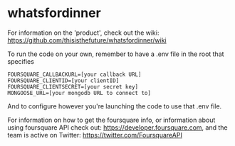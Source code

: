 # whatsfordinner
For information on the 'product', check out the wiki: https://github.com/thisisthefuture/whatsfordinner/wiki

To run the code on your own, remember to have a .env file in the root that specifies
```
FOURSQUARE_CALLBACKURL=[your callback URL]
FOURSQUARE_CLIENTID=[your clientID]
FOURSQUARE_CLIENTSECRET=[your secret key]
MONGOOSE_URL=[your mongodb URL to connect to]
```
And to configure however you're launching the code to use that .env file.

For information on how to get the foursquare info, or information about using foursquare API check out: https://developer.foursquare.com, and the team is active on Twitter: https://twitter.com/FoursquareAPI
